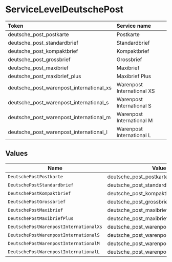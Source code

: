 # ServiceLevelDeutschePost

|Token | Service name|
|:---|:---|
| deutsche_post_postkarte | Postkarte|
| deutsche_post_standardbrief | Standardbrief|
| deutsche_post_kompaktbrief | Kompaktbrief|
| deutsche_post_grossbrief | Grossbrief|
| deutsche_post_maxibrief | Maxibrief|
| deutsche_post_maxibrief_plus | Maxibrief Plus|
| deutsche_post_warenpost_international_xs | Warenpost International XS|
| deutsche_post_warenpost_international_s | Warenpost International S|
| deutsche_post_warenpost_international_m | Warenpost International M|
| deutsche_post_warenpost_international_l | Warenpost International L|



## Values

| Name                                     | Value                                    |
| ---------------------------------------- | ---------------------------------------- |
| `DeutschePostPostkarte`                  | deutsche_post_postkarte                  |
| `DeutschePostStandardbrief`              | deutsche_post_standardbrief              |
| `DeutschePostKompaktbrief`               | deutsche_post_kompaktbrief               |
| `DeutschePostGrossbrief`                 | deutsche_post_grossbrief                 |
| `DeutschePostMaxibrief`                  | deutsche_post_maxibrief                  |
| `DeutschePostMaxibriefPlus`              | deutsche_post_maxibrief_plus             |
| `DeutschePostWarenpostInternationalXs`   | deutsche_post_warenpost_international_xs |
| `DeutschePostWarenpostInternationalS`    | deutsche_post_warenpost_international_s  |
| `DeutschePostWarenpostInternationalM`    | deutsche_post_warenpost_international_m  |
| `DeutschePostWarenpostInternationalL`    | deutsche_post_warenpost_international_l  |